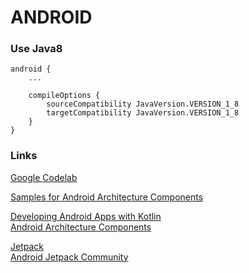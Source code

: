 # ANDROID


### Use Java8
```
android {
    ...

    compileOptions {
        sourceCompatibility JavaVersion.VERSION_1_8
        targetCompatibility JavaVersion.VERSION_1_8
    }
}
```



### Links
[Google Codelab](https://codelabs.developers.google.com/)  

[Samples for Android Architecture Components](https://github.com/android/architecture-components-samples)  

[Developing Android Apps with Kotlin](https://www.udacity.com/course/developing-android-apps-with-kotlin--ud9012)  
[Android Architecture Components](https://developer.android.com/topic/libraries/architecture)  

[Jetpack](https://developer.android.com/jetpack/)  
[Android Jetpack Community](https://developer.android.com/jetpack/docs/feedback)